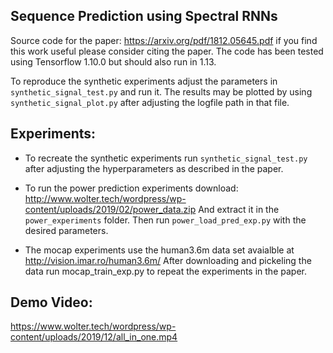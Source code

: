Sequence Prediction using Spectral RNNs
------------------------------------
Source code for the paper: 
https://arxiv.org/pdf/1812.05645.pdf if you find this work useful please consider citing the paper.
The code has been tested using Tensorflow 1.10.0 but should also run in 1.13.

To reproduce the synthetic experiments adjust the parameters in `synthetic_signal_test.py` and run it. The results may be plotted by using `synthetic_signal_plot.py` after adjusting the logfile path in that file.

Experiments:
------------

 - To recreate the synthetic experiments run `synthetic_signal_test.py` after adjusting the hyperparameters as described in the paper.

 - To run the power prediction experiments download:
   http://www.wolter.tech/wordpress/wp-content/uploads/2019/02/power_data.zip
   And extract it in the `power_experiments` folder. Then run `power_load_pred_exp.py`
   with the desired parameters.

 - The mocap experiments use the human3.6m data set avaialble at
   http://vision.imar.ro/human3.6m/
   After downloading and pickeling the data run mocap_train_exp.py to repeat the experiments
   in the paper.
 
 
Demo Video:
-----------

https://www.wolter.tech/wordpress/wp-content/uploads/2019/12/all_in_one.mp4
